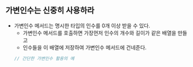 ## 가변인수는 신중히 사용하라
  - 가변인수 메서드는 명시한 타입의 인수를 0개 이상 받을 수 있다.
    - 가변인수 메서드를 호출하면 가장먼저 인수의 개수와 길이가 같은 배열을 만들고
    - 인수들을 이 배열에 저장하여 가변인수 메서드에 건네준다.
    ```java
    // 간단한 가변인수 활용의 예
    
